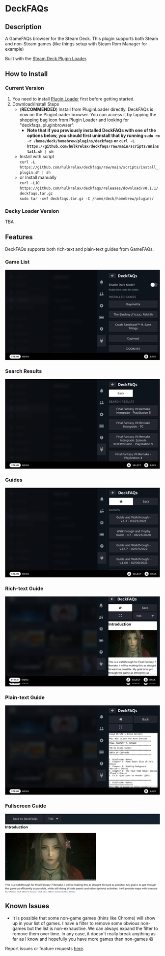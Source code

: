 # DeckFAQs

## Description

A GameFAQs browser for the Steam Deck. This plugin supports both Steam and non-Steam games (like things setup with Steam Rom Manager for example)

Built with the [Steam Deck Plugin Loader](https://github.com/SteamDeckHomebrew/PluginLoader).

## How to Install

### Current Version

1. You need to install [Plugin Loader](https://github.com/SteamDeckHomebrew/PluginLoader#installation) first before getting started.
2. Download/Install Steps
    - (**RECOMMENDED**) Install from PluginLoader directly. DeckFAQs is now on the PluginLoader browser. You can access it by tapping the shopping bag icon from Plugin Loader and looking for "deckfaqs_pluginbrowser".
        - **Note that if you previously installed DeckFAQs with one of the options below, you should first uninstall that by running `sudo rm -r /home/deck/homebrew/plugins/deckfaqs` or `curl -L https://github.com/hulkrelax/deckfaqs/raw/main/scripts/uninstall.sh | sh`**
    - Install with script<br>
      `curl -L https://github.com/hulkrelax/deckfaqs/raw/main/scripts/install_plugin.sh | sh`
    - or Install manually<br>
      `curl -LJO https://github.com/hulkrelax/deckfaqs/releases/download/v0.1.1/deckfaqs.tar.gz`<br>
      `sudo tar -xvf deckfaqs.tar.gz -C /home/deck/homebrew/plugins/`

### Decky Loader Version

TBA

## Features

DeckFAQs supports both rich-text and plain-text guides from GameFAQs.

### Game List

![](images/001_games.png)

### Search Results

![](images/002_results.png)

### Guides

![](images/003_guides.png)

### Rich-text Guide

![](images/004_guide.png)

### Plain-text Guide

![](images/005_plain.png)

### Fullscreen Guide

![](images/006_fullscreen.png)

## Known Issues

-   It is possible that some non-game games (thins like Chrome) will show up in your list of games. I have a filter to remove some obvious non-games but the list is non-exhaustive. We can always expand the filter to remove them over time. In any case, it doesn't really break anything as far as I know and hopefully you have more games than non-games :smile:

Report issues or feature requests [here](https://github.com/hulkrelax/deckfaqs/issues).
